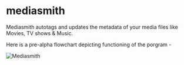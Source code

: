 # mediasmith
Mediasmith autotags and updates the metadata of your media files like Movies, TV shows &amp; Music. 

Here is a pre-alpha flowchart depicting functioning of the porgram - 

![Mediasmith](http://i.imgur.com/ryymNtU.png)
